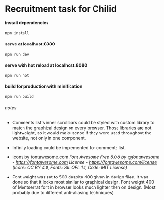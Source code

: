 # Recruitment task for Chilid

#### install dependencies
```
npm install
```
#### serve at localhost:8080
```
npm run dev
```
#### serve with hot reload at localhost:8080
```
npm run hot
```
#### build for production with minification
```
npm run build
```
###### notes
* Comments list's inner scrollbars could be styled with custom library to match the graphical design on every browser. Those libraries are not lightweight, so it would make sense if they were used throughout the website, not only in one component.

* Infinity loading could be implemented for comments list.

* Icons by fontawesome.com
*Font Awesome Free 5.0.8 by @fontawesome - https://fontawesome.com*
*License - https://fontawesome.com/license (Icons: CC BY 4.0, Fonts: SIL OFL 1.1, Code: MIT License)*

* Font weight was set to 500 despite 400 given in design files. It was done so that it looks most similar to graphical design. Font weight 400 of Montserrat font in browser looks much lighter then on design. (Most probably due to different anti-aliasing techniques)